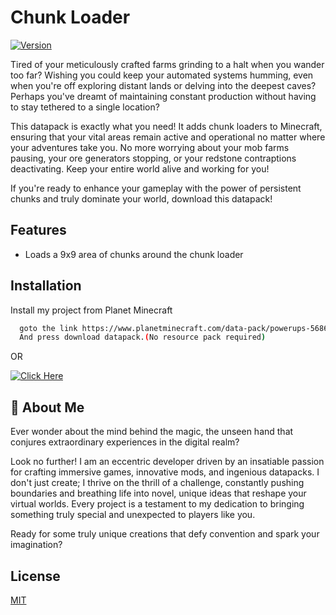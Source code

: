 
# Chunk Loader
[![Version](https://img.shields.io/static/v1?label=Version&message=1.0.0v&color=blue)]()

Tired of your meticulously crafted farms grinding to a halt when you wander too far? Wishing you could keep your automated systems humming, even when you're off exploring distant lands or delving into the deepest caves? Perhaps you've dreamt of maintaining constant production without having to stay tethered to a single location?

This datapack is exactly what you need! It adds chunk loaders to Minecraft, ensuring that your vital areas remain active and operational no matter where your adventures take you. No more worrying about your mob farms pausing, your ore generators stopping, or your redstone contraptions deactivating. Keep your entire world alive and working for you!

If you're ready to enhance your gameplay with the power of persistent chunks and truly dominate your world, download this datapack!


## Features

- Loads a 9x9 area of chunks around the chunk loader
## Installation

Install my project from Planet Minecraft

```bash
  goto the link https://www.planetminecraft.com/data-pack/powerups-5686211
  And press download datapack.(No resource pack required)
```
OR

[![Click Here](https://img.shields.io/static/v1?label=Click%20Here&message=Download&color=green)](https://www.planetminecraft.com/data-pack/chunk-loader-5685112/)
    
## 🚀 About Me
Ever wonder about the mind behind the magic, the unseen hand that conjures extraordinary experiences in the digital realm?

Look no further! I am an eccentric developer driven by an insatiable passion for crafting immersive games, innovative mods, and ingenious datapacks. I don't just create; I thrive on the thrill of a challenge, constantly pushing boundaries and breathing life into novel, unique ideas that reshape your virtual worlds. Every project is a testament to my dedication to bringing something truly special and unexpected to players like you.

Ready for some truly unique creations that defy convention and spark your imagination?

## License

[MIT](https://choosealicense.com/licenses/mit/)


